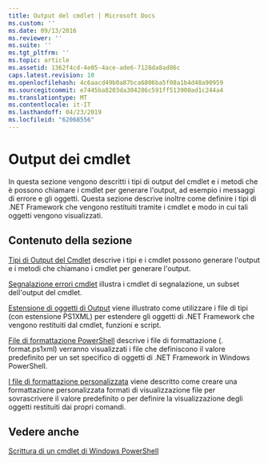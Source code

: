 ```yaml
---
title: Output del cmdlet | Microsoft Docs
ms.custom: ''
ms.date: 09/13/2016
ms.reviewer: ''
ms.suite: ''
ms.tgt_pltfrm: ''
ms.topic: article
ms.assetid: 1362f4cd-4e05-4ace-ade6-7128da8ad86c
caps.latest.revision: 10
ms.openlocfilehash: 4c6aacd49b0a87bca6806ba5f08a1b4d48a90959
ms.sourcegitcommit: e7445ba8203da304286c591ff513900ad1c244a4
ms.translationtype: MT
ms.contentlocale: it-IT
ms.lasthandoff: 04/23/2019
ms.locfileid: "62068556"
---
```

# <a name="cmdlet-output"></a>Output dei cmdlet

In questa sezione vengono descritti i tipi di output del cmdlet e i metodi che è possono chiamare i cmdlet per generare l'output, ad esempio i messaggi di errore e gli oggetti. Questa sezione descrive inoltre come definire i tipi di .NET Framework che vengono restituiti tramite i cmdlet e modo in cui tali oggetti vengono visualizzati.

## <a name="in-this-section"></a>Contenuto della sezione

[Tipi di Output del Cmdlet](./types-of-cmdlet-output.md) descrive i tipi e i cmdlet possono generare l'output e i metodi che chiamano i cmdlet per generare l'output.

[Segnalazione errori cmdlet](./cmdlet-error-reporting.md) illustra i cmdlet di segnalazione, un subset dell'output del cmdlet.

[Estensione di oggetti di Output](./extending-output-objects.md) viene illustrato come utilizzare i file di tipi (con estensione PS1XML) per estendere gli oggetti di .NET Framework che vengono restituiti dal cmdlet, funzioni e script.

[File di formattazione PowerShell](../format/powershell-formatting-files.md) descrive i file di formattazione (. format.ps1xml) verranno visualizzati i file che definiscono il valore predefinito per un set specifico di oggetti di .NET Framework in Windows PowerShell.

[I file di formattazione personalizzata](./custom-formatting-files.md) viene descritto come creare una formattazione personalizzata formati di visualizzazione file per sovrascrivere il valore predefinito o per definire la visualizzazione degli oggetti restituiti dai propri comandi.

## <a name="see-also"></a>Vedere anche

[Scrittura di un cmdlet di Windows PowerShell](./writing-a-windows-powershell-cmdlet.md)
